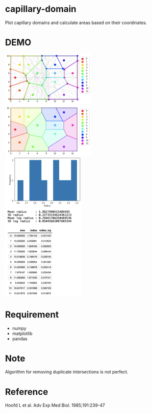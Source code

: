 # capillary-domain
 
Plot capillary domains and calculate areas based on their coordinates.
 
# DEMO
 
<img src="./sample_image_1.png" width=280>
<img src="./sample_image_2.png" width=250>
  
# Requirement

* numpy
* matplotlib
* pandas
 
# Note
 
Algorithm for removing duplicate intersections is not perfect.

# Reference

Hoofd L et al. Adv Exp Med Biol. 1985;191:239-47
